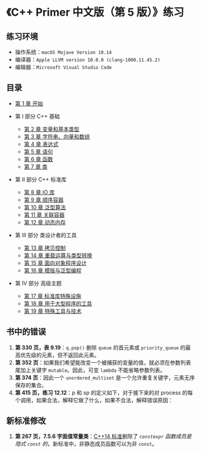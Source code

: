 # 《C++ Primer 中文版（第 5 版）》练习



## 练习环境

- 操作系统：`macOS Mojave Version 10.14`
- 编译器：`Apple LLVM version 10.0.0 (clang-1000.11.45.2)`
- 编辑器：`Microsoft Visual Studio Code`



## 目录

- [第 1 章 开始](第%201%20章%20开始/第%201%20章%20开始.md)
- 第 I 部分 C++ 基础
  - [第 2 章 变量和基本类型](第%202%20章%20变量和基本类型/第%202%20章%20变量和基本类型.md)
  - [第 3 章 字符串、向量和数组](第%203%20章%20字符串、向量和数组/第%203%20章%20字符串、向量和数组.md)
  - [第 4 章 表达式](第%204%20章%20表达式/第%204%20章%20表达式.md)
  - [第 5 章 语句](第%205%20章%20语句/第%205%20章%20语句.md)
  - [第 6 章 函数](第%206%20章%20函数/第%206%20章%20函数.md)
  - [第 7 章 类](第%207%20章%20类/第%207%20章%20类.md)

- 第 II 部分 C++ 标准库
  - [第 8 章 IO 库](第%208%20章%20IO%20库/第%208%20章%20IO%20库.md)
  - [第 9 章 顺序容器](第%209%20章%20顺序容器/第%209%20章%20顺序容器.md)
  - [第 10 章 泛型算法](第%2010%20章%20泛型算法/第%2010%20章%20泛型算法.md)
  - [第 11 章 关联容器](第%2011%20章%20关联容器/第%2011%20章%20关联容器.md)
  - [第 12 章 动态内存](第%2012%20章%20动态内存/第%2012%20章%20动态内存.md)
- 第 III 部分 类设计者的工具
  - [第 13 章 拷贝控制](第%2013%20章%20拷贝控制/第%2013%20章%20拷贝控制.md)
  - [第 14 章 重载运算与类型转换](第%2014%20章%20重载运算与类型转换/第%2014%20章%20重载运算与类型转换.md)
  - [第 15 章 面向对象程序设计](第%2015%20章%20面向对象程序设计/第%2015%20章%20面向对象程序设计.md)
  - [第 16 章 模版与泛型编程](第%2016%20章%20模版与泛型编程/第%2016%20章%20模版与泛型编程.md)
- 第 IV 部分 高级主题
  - [第 17 章 标准库特殊设施](第%2017%20章%20标准库特殊设施/第%2017%20章%20标准库特殊设施.md)
  - [第 18 章 用于大型程序的工具](第%2018%20章%20用于大型程序的工具/第%2018%20章%20用于大型程序的工具.md)
  - [第 19 章 特殊工具与技术](第%2019%20章%20特殊工具与技术/第%2019%20章%20特殊工具与技术.md)
  



## 书中的错误

1. **第 330 页，表 9.19**：`q.pop()` 删除 `queue` 的首元素或 `priority_queue` 的最高优先级的元素，但不返回此元素。
2. **第 352 页**：如果我们希望能改变一个被捕获的变量的值，就必须在参数列表尾加上关键字 `mutable`。因此，可变 `lambda` 不能省略参数列表。
3. **第 374 页**：因此一个 `unordered_multiset` 是一个允许重复关键字，元素无序保存的集合。
4. **第 415 页，练习 12.12**：p 和 sp 的定义如下，对于接下来的对 process 的每个调用，如果合法，解释它做了什么，如果不合法，解释错误原因：



## 新标准修改

1. **第 267 页，7.5.6 字面值常量类**：[C++14 标准](https://zh.wikipedia.org/zh-hans/C%2B%2B14)删除了 *`constexpr` 函数成员是隐式 `const` 的*，新标准中，非静态成员函数可以为非 `const`。

